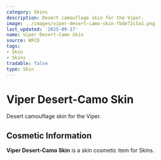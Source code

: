 ```yaml
---
category: Skins
description: Desert camouflage skin for the Viper.
image: ../images/viper-desert-camo-skin-fbde72c5a1.png
last_updated: '2025-09-17'
name: Viper Desert-Camo Skin
source: WFCD
tags:
- Skin
- Skins
tradable: false
type: Skin
---
```


# Viper Desert-Camo Skin

Desert camouflage skin for the Viper.

## Cosmetic Information

**Viper Desert-Camo Skin** is a skin cosmetic item for Skins.

